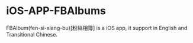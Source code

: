 iOS-APP-FBAlbums
================

FBAlbum(fen-si-xiang-bu)[粉絲相簿] is a iOS app, it support in English and Transitional Chinese.

